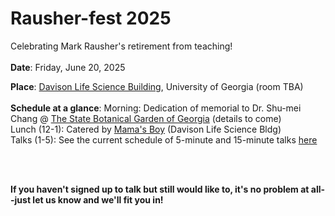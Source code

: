 # Rausher-fest 2025
Celebrating Mark Rausher's retirement from teaching!
  <br><br/>
**Date**: Friday, June 20, 2025

**Place**: [Davison Life Science Building](https://www.google.com/maps/place/University+of+Georgia+Davison+Life+Sciences+Complex/@33.9427801,-83.3720977,1028m/data=!3m2!1e3!4b1!4m6!3m5!1s0x88f66ce4c0e2914f:0x90cda478a2bc8c3d!8m2!3d33.9427801!4d-83.3720977!16s%2Fg%2F11f315h4t8?entry=ttu&g_ep=EgoyMDI1MDUyNy4wIKXMDSoASAFQAw%3D%3D), University of Georgia (room TBA)
  <br><br/>
**Schedule at a glance**:
Morning: Dedication of memorial to Dr. Shu-mei Chang @ [The State Botanical Garden of Georgia](https://botgarden.uga.edu/) (details to come)
<br>
Lunch (12-1): Catered by [Mama's Boy](https://www.mamasboyathens.com/) (Davison Life Science Bldg)
<br>
Talks (1-5): See the current schedule of 5-minute and 15-minute talks [here](https://docs.google.com/document/d/1ns1FphggLR8k4Z2l7IHPhRqHyKUL5EA-D-9aJFfZzh4/edit?tab=t.0)

  <br></br>

**If you haven't signed up to talk but still would like to, it's no problem at all--just let us know and we'll fit you in!**
